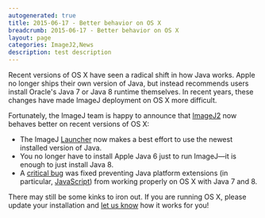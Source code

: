 ```yaml
---
autogenerated: true
title: 2015-06-17 - Better behavior on OS X
breadcrumb: 2015-06-17 - Better behavior on OS X
layout: page
categories: ImageJ2,News
description: test description
---
```


Recent versions of OS X have seen a radical shift in how Java works. Apple no longer ships their own version of Java, but instead recommends users install Oracle's Java 7 or Java 8 runtime themselves. In recent years, these changes have made ImageJ deployment on OS X more difficult.

Fortunately, the ImageJ team is happy to announce that [ImageJ2](ImageJ2) now behaves better on recent versions of OS X:

-   The ImageJ [Launcher](Launcher) now makes a best effort to use the newest installed version of Java.
-   You no longer have to install Apple Java 6 just to run ImageJ—it is enough to just install Java 8.
-   A [critical bug](https://github.com/imagej/imagej-launcher/commit/4e1e688906d140c3ea6313ca2a0f9cc3b5879644) was fixed preventing Java platform extensions (in particular, [JavaScript](JavaScript)) from working properly on OS X with Java 7 and 8.

There may still be some kinks to iron out. If you are running OS X, please update your installation and [let us know](Mailing_Lists) how it works for you!

 
